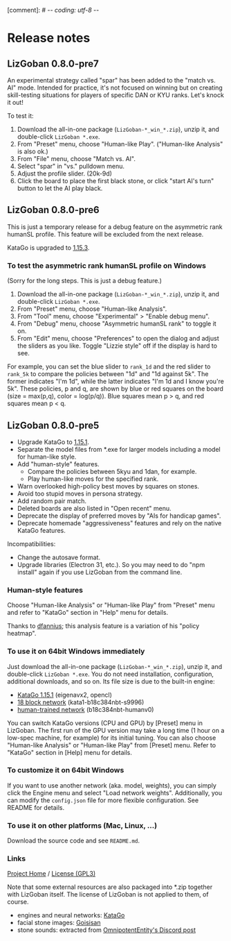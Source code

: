 [comment]: # -*- coding: utf-8 -*-

# Release notes

## LizGoban 0.8.0-pre7

An experimental strategy called "spar" has been added to the "match vs. AI" mode. Intended for practice, it's not focused on winning but on creating skill-testing situations for players of specific DAN or KYU ranks. Let's knock it out!

To test it:

1. Download the all-in-one package (`LizGoban-*_win_*.zip`), unzip it, and double-click `LizGoban *.exe`.
2. From "Preset" menu, choose "Human-like Play". ("Human-like Analysis" is also ok.)
3. From "File" menu, choose "Match vs. AI".
4. Select "spar" in "vs." pulldown menu.
5. Adjust the profile slider. (20k-9d)
6. Click the board to place the first black stone, or click "start AI's turn" button to let the AI play black.

## LizGoban 0.8.0-pre6

This is just a temporary release for a debug feature on the asymmetric rank humanSL profile. This feature will be excluded from the next release.

KataGo is upgraded to [1.15.3](https://github.com/lightvector/KataGo/releases/tag/v1.15.3).

### To test the asymmetric rank humanSL profile on Windows

(Sorry for the long steps. This is just a debug feature.)

1. Download the all-in-one package (`LizGoban-*_win_*.zip`), unzip it, and double-click `LizGoban *.exe`.
2. From "Preset" menu, choose "Human-like Analysis".
3. From "Tool" menu, choose "Experimental" > "Enable debug menu".
4. From "Debug" menu, choose "Asymmetric humanSL rank" to toggle it on.
5. From "Edit" menu, choose "Preferences" to open the dialog and adjust the sliders as you like. Toggle "Lizzie style" off if the display is hard to see.

For example, you can set the blue slider to `rank_1d` and the red slider to `rank_5k` to compare the policies between "1d" and "1d against 5k". The former indicates "I'm 1d", while the latter indicates "I'm 1d and I know you're 5k". These policies, p and q, are shown by blue or red squares on the board (size = max(p,q), color = log(p/q)). Blue squares mean p > q, and red squares mean p < q.

## LizGoban 0.8.0-pre5

* Upgrade KataGo to [1.15.1](https://github.com/lightvector/KataGo/releases/tag/v1.15.1).
* Separate the model files from *.exe for larger models including a model for human-like style.
* Add "human-style" features.
  * Compare the policies between 5kyu and 1dan, for example.
  * Play human-like moves for the specified rank.
* Warn overlooked high-policy best moves by squares on stones.
* Avoid too stupid moves in persona strategy.
* Add random pair match.
* Deleted boards are also listed in "Open recent" menu.
* Deprecate the display of preferred moves by "AIs for handicap games".
* Deprecate homemade "aggressiveness" features and rely on the native KataGo features.

Incompatibilities:

* Change the autosave format.
* Upgrade libraries (Electron 31, etc.). So you may need to do "npm install" again if you use LizGoban from the command line.

### Human-style features

Choose "Human-like Analysis" or "Human-like Play" from "Preset" menu and refer to "KataGo" section in "Help" menu for details.

Thanks to [dfannius](https://github.com/dfannius); this analysis feature is a variation of his "policy heatmap".

### To use it on 64bit Windows immediately

Just download the all-in-one package (`LizGoban-*_win_*.zip`), unzip it, and double-click `LizGoban *.exe`. You do not need installation, configuration, additional downloads, and so on. Its file size is due to the built-in engine:

* [KataGo 1.15.1](https://github.com/lightvector/KataGo/releases/tag/v1.15.1) (eigenavx2, opencl)
* [18 block network](https://katagotraining.org/networks/) (kata1-b18c384nbt-s9996)
* [human-trained network](https://github.com/lightvector/KataGo/releases/tag/v1.15.0) (b18c384nbt-humanv0)

You can switch KataGo versions (CPU and GPU) by [Preset] menu in LizGoban. The first run of the GPU version may take a long time (1 hour on a low-spec machine, for example) for its initial tuning. You can also choose "Human-like Analysis" or "Human-like Play" from [Preset] menu. Refer to "KataGo" section in [Help] menu for details.

### To customize it on 64bit Windows

If you want to use another network (aka. model, weights), you can simply click the Engine menu and select "Load network weights". Additionally, you can modify the `config.json` file for more flexible configuration. See README for details.

### To use it on other platforms (Mac, Linux, ...)

Download the source code and see `README.md`.

### Links

[Project Home](https://github.com/kaorahi/lizgoban) /
[License (GPL3)](https://github.com/kaorahi/lizgoban/blob/master/LICENSE.txt)

Note that some external resources are also packaged into *.zip together with LizGoban itself. The license of LizGoban is not applied to them, of course.

* engines and neural networks: [KataGo](https://github.com/lightvector/KataGo/)
* facial stone images: [Goisisan](https://www.asahi-net.or.jp/~hk6t-itu/igo/goisisan.html)
* stone sounds: extracted from [OmnipotentEntity's Discord post](https://discord.com/channels/417022162348802048/417038123822743552/1251545825226526792)
